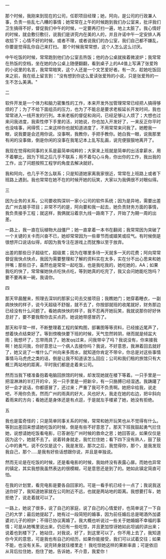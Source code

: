 一

那个时候，我刚来到现在的公司，任职项目经理；她，阿向，是公司的行政兼人事，负责一些乱七八糟的事情；她常常在上午的时候跑到我们办公室来，批评我们卫生搞得不好，督促我们中午的时候，一定要再打扫一遍，地上太脏了。我心情好的时候，就会敷衍敷衍，说我们是讲究内在美的人的，并且许诺中午一定安排人再收拾下；心情不好的时候，或者不理，或者说我们的办公室，我们自己都不嫌乱，你要是觉得乱你自己来打扫。 那个时候我常常想，这个人怎么这么讨厌。

中午吃饭的时候，常常跑到他们办公室去热饭；他的办公桌就挨着微波炉；我常常在热饭的空档，坐在她的办公桌上随便翻翻，看到桌子上的A4值上写满了张爱玲的小说里的名言，我常常暗笑，这个人还是一个文艺爱好者。有一次，趁她吃饭回来之前，我在纸上留言到："没有想到你这么爱读张爱玲的小说，只是张爱玲的一生不怎么美满。"

二

软件开发是一个体力和脑力密集性的工作，本来开发外加管理常常已经把人搞得够烦的了；为了不给下面组员的压力，也为了不能总是要求老板延长开发时间，我也常常进入一线开发的行列。本来老板的督促和询问，已经足够让人烦了；大想也过来问我进度，我索性停下手里的活，对她说，你也加入开发好了，一来反正你平时也没啥事，闲得慌；二来这样你也就知道进度了，不用常常来问我了。她瞪我一眼，说我要是会还用你说。没事啊，我教你，手把手教你。她白我一眼，说我那里有闲的没事做，倒是你闲的没事在我笔记本上乱写乱画，说完便狠狠地离开了。

我现在觉得和同事的关系是最简单纯粹的；大家来上班就是简单的出活拿薪水，用不着攀比，因为下班之后几乎不联系；用不着勾心斗角，你出你的工作，我出我的工作，出了问题按照工程学的角度去解决就好。

我和阿向，也几乎不怎么联系；只是知道她家离我家很近，常常在上班路上或者下班路上遇到。我也常常在她不在的时候开她的玩笑，大家以为我俩很不对眼似得。

三

因为业务的关系，公司要收购深圳一家小公司的软件系统；因为是异地，需要出差去广州去接手项目；非常不巧的是，阿向要和我一起去，她负责财务方面的事情，我负责接手工程；就这样，我俩就沿着京九线一路南下了，开始了为期一周的出差。

一路上，我一直在玩植物大战僵尸；她一直拿着一本书在翻阅；我常常因为突破了一个关键的关卡而兴奋不已，她却常常因为一些章节而或嬉笑或叹气。有时候倒是很想开口说话似得，却因为我专注在游戏上而犹豫以至于放弃。

出差的那些日子超级忙，超级累；因为在哪里多待一天就多一天的花费；阿向常常督促我快点快点，我因为需要整理和了解的资料实在太多，实在分不出心思来和她拌嘴；那些日子，虽然也是常常一起吃饭，也是我吃我的，她吃她的，AA；如果我吃的快了，常常催她快点吃快点吃，等到她真的吃完了，我又会问她能吃饱吗？要不要再来一碗，我请你。


四

那天早晨醒来，照理去深圳的那家公司去交接项目；我瞧她门；她穿着睡衣，一副病怏怏的样子，说今天超级不舒服，就不去了，你按部就班的收尾就好，财务那边已经没有什么问题了。看她病怏怏的样子，我不忍再开她玩笑，我就说那你好好休息好了，要不要我帮你去买点药，她说她带感冒药了。

那天和平常一样，不断整理着工程的架构图，部署图等等资料，已经接近尾声了，想着快点结束好了。等到傍晚快要下班的时候，天气忽然转阴，继而就是倾盆大雨；我想坏了，忘带雨具了。她发qq过来，问我带伞了吗？我说没有，你来接我啊！她反问我，你好意思让一个病人去接你吗？我说，不好意思，我淋着回去就好了，她又说了一堆什么广州向来多雨水，就知道你肯定不带伞，你总是对这些事情事情马马虎虎之类的话，倒是让我不知道该怎么回应；公司和我们租的旅馆只有大概三两站地的距离，平时我们都是走着来公司。

然而当我下楼准备抱着电脑回旅馆的时候，却发现她就在楼下等着。一只手里是一把湿淋淋的半打开的伞，另一只手里是一把新伞，有一只胳膊已经湿透。我踌躇了好一会才说话，你都感冒了，还过来；严重了我可不负责啊。她把伞给我，说走吧，不用你负责。然而广州的雨真的好大，风也好大，我走在她的右边，把伞斜向着雨来的方向；看她还是身体还是有点逗，于是就左手楼紧了她，她没有拒绝。

五

我也是蛮奇怪的；只是简单同事关系的时候，常常和她开玩笑也从不觉得有什么。等到出差回来想请她吃饭的时候，倒是有些不好意思了。那天下班我鼓起勇气拦住她，说想请她吃饭看电影，已答谢在广州时候的救命之恩；她回答说，如果仅仅是因为这个，她就不去了。说着转身就走，我忙拦住她；看下四下没有熟人，鼓了鼓心中的勇气，说不仅仅是这个，我是发现，那次之后，我觉得你，那个，是我发现我自己，那个.....是我有好些话想跟你说，并且是单独说。

然而无论是在吃饭的时候，还是看电影的时候，我始终没有表露心扉。而她也异常的镇定，其实我想我虽然表达的很模糊，可是意思还是到了的。她如此镇定简直可怕。

在我的计划里，看完电影是要各自回家的。可是一看手机已经十一点了；我说我送送你好了，我知道她家就在公司附近不远，也就是两站地的距离。我想要打车，她拒绝了，说走着就可以了。

一路上，她说了很多，说了自己的家庭，说了自己的心情爱好，也简单说了一下自己的大学；最后她提起了，她有过一段简短的婚事，因为前任婚后总是喝酒外加婆婆对儿子的袒护；不得已协议离婚了。我大概也听说过一些关于她婚姻不幸福的事情；可是从她嘴里说出来，仍旧有一些吃惊，并且更加惊讶她如此坦诚的讲出来；说着也到楼下了，她站住，对我说，好了，到这里可以了，你不用上去了，我知道你今天的意思，可是我也有自己的经历，如果你能接受，我们可以试着交往；如果不能，也没有关系，说完转身就往楼里走！
      我吃惊她这样的果断率直；可是依旧从背后拉住她，抱住了她，告诉她，不介意，我爱你！
